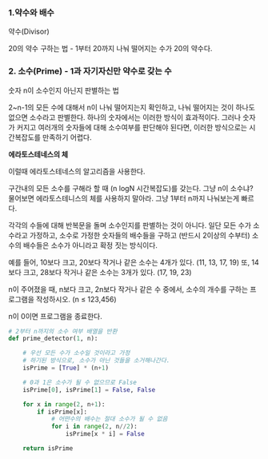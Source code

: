 ### 1.약수와 배수

약수(Divisor)

20의 약수 구하는 법 - 1부터 20까지 나눠 떨어지는 수가 20의 약수다.

### **2. 소수(Prime)** - 1과 자기자신만 약수로 갖는 수

숫자 n이 소수인지 아닌지 판별하는 법

2~n-1의 모든 수에 대해서 n이 나눠 떨어지는지 확인하고, 나눠 떨어지는 것이 하나도 없으면 소수라고 판별한다. 하나의 숫자에서는 이러한 방식이 효과적이다. 그러나 숫자가 커지고 여러개의 숫자들에 대해 소수여부를 판단해야 된다면, 이러한 방식으로는 시간복잡도를 만족하기 어렵다.

**에라토스테네스의 체**

이럴때 에라토스테네스의 알고리즘을 사용한다.

구간내의 모든 소수를 구해라 할 때 (n logN 시간복잡도)를 갖는다. 그냥 n이 소수냐? 물어보면 에라토스테니스의 체를 사용하지 말아라. 그냥 1부터 n까지 나눠보는게 빠르다.

각각의 수들에 대해 반복문을 돌며 소수인지를 판별하는 것이 아니다. 일단 모든 수가 소수라고 가정하고, 소수로 가정한 숫자들의 배수들을 구하고 (반드시 2이상의 수부터) 소수의 배수들은 소수가 아니라고 확정 짓는 방식이다.

예를 들어, 10보다 크고, 20보다 작거나 같은 소수는 4개가 있다. (11, 13, 17, 19) 또, 14보다 크고, 28보다 작거나 같은 소수는 3개가 있다. (17, 19, 23)

n이 주어졌을 때, n보다 크고, 2n보다 작거나 같은 수 중에서, 소수의 개수를 구하는 프로그램을 작성하시오. (n ≤ 123,456)

n이 0이면 프로그램을 종료한다.

```Python
# 2부터 n까지의 소수 여부 배열을 반환
def prime_detector(1, n):

    # 우선 모든 수가 소수일 것이라고 가정
    # 하기된 방식으로, 소수가 아닌 것들을 소거해나간다.
    isPrime = [True] * (n+1)

    # 0과 1은 소수가 될 수 없으므로 False
    isPrime[0], isPrime[1] = False, False

    for x in range(2, n+1):
        if isPrime[x]:
            # 어떤수의 배수는 절대 소수가 될 수 없음
            for i in range(2, n//2):
                isPrime[x * i] = False

    return isPrime
```
